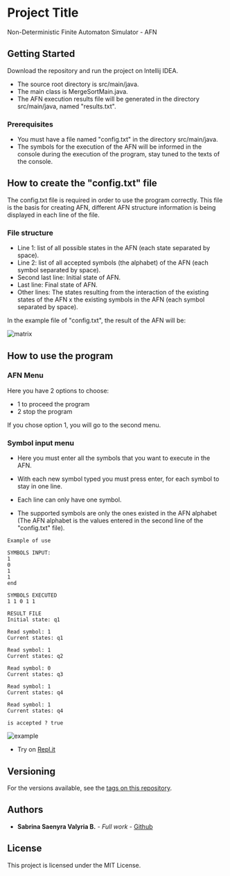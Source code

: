# Project Title
Non-Deterministic Finite Automaton Simulator - AFN


## Getting Started

Download the repository and run the project on Intellij IDEA.

* The source root directory is src/main/java.
* The main class is MergeSortMain.java.
* The AFN execution results file will be generated in the directory src/main/java, named "results.txt".

### Prerequisites

* You must have a file named "config.txt" in the directory src/main/java.
* The symbols for the execution of the AFN will be informed in the console during the execution of the program, stay tuned to the texts of the console.


## How to create the "config.txt" file
The config.txt file is required in order to use the program correctly.
This file is the basis for creating AFN, different AFN structure information is being displayed in each line of the file.

### File structure
* Line 1: list of all possible states in the AFN (each state separated by space).
* Line 2: list of all accepted symbols (the alphabet) of the AFN (each symbol separated by space).
* Second last line: Initial state of AFN.
* Last line: Final state of AFN.
* Other lines: The states resulting from the interaction of the existing states of the AFN x the existing symbols in the AFN (each symbol separated by space).


In the example file of "config.txt", the result of the AFN will be:

![matrix](https://i.imgur.com/qOno9lO.png)


## How to use the program

### AFN Menu
Here you have 2 options to choose:
 * 1 to proceed the program
 * 2 stop the program

If you chose option 1, you will go to the second menu.

### Symbol input menu
* Here you must enter all the symbols that you want to execute in the AFN.

* With each new symbol typed you must press enter, for each symbol to stay in one line.
* Each line can only have one symbol.

* The supported symbols are only the ones existed in the AFN alphabet (The AFN alphabet is the values entered in the second line of the "config.txt" file).


```
Example of use

SYMBOLS INPUT:
1
0
1
1
end

SYMBOLS EXECUTED
1 1 0 1 1

RESULT FILE
Initial state: q1

Read symbol: 1
Current states: q1

Read symbol: 1
Current states: q2

Read symbol: 0
Current states: q3

Read symbol: 1
Current states: q4

Read symbol: 1
Current states: q4

is accepted ? true

```

![example](https://i.imgur.com/BHU87hQ.png)

* Try on [Repl.it](https://repl.it/@saenyravalyria/afn)


## Versioning

For the versions available, see the [tags on this repository](https://github.com/saenyravalyria/java/tree/master/afnd/tags).


## Authors

* **Sabrina Saenyra Valyria B.** - *Full work* - [Github](https://github.com/saenyravalyria)


## License

This project is licensed under the MIT License.



